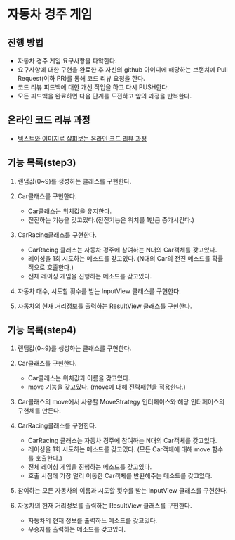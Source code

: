 # 자동차 경주 게임
## 진행 방법
* 자동차 경주 게임 요구사항을 파악한다.
* 요구사항에 대한 구현을 완료한 후 자신의 github 아이디에 해당하는 브랜치에 Pull Request(이하 PR)를 통해 코드 리뷰 요청을 한다.
* 코드 리뷰 피드백에 대한 개선 작업을 하고 다시 PUSH한다.
* 모든 피드백을 완료하면 다음 단계를 도전하고 앞의 과정을 반복한다.

## 온라인 코드 리뷰 과정
* [텍스트와 이미지로 살펴보는 온라인 코드 리뷰 과정](https://github.com/next-step/nextstep-docs/tree/master/codereview)

## 기능 목록(step3)
1) 랜덤값(0~9)를 생성하는 클래스를 구현한다.
   
2) Car클래스를 구현한다.
   - Car클래스는 위치값을 유지한다.
   - 전진하는 기능을 갖고있다.(전진기능은 위치를 1만큼 증가시킨다.)
   
3) CarRacing클래스를 구현한다.
    - CarRacing 클래스는 자동차 경주에 참여하는 N대의 Car객체를 갖고있다. 
    - 레이싱을 1회 시도하는 메소드를 갖고있다.
      (N대의 Car의 전진 메소드를 확률적으로 호출한다.)
    - 전체 레이싱 게임을 진행하는 메소드를 갖고있다. 
   
4) 자동차 대수, 시도할 횟수를 받는 InputView 클래스를 구현한다.
   
5) 자동차의 현재 거리정보를 출력하는 ResultView 클래스를 구현한다.

## 기능 목록(step4)
1) 랜덤값(0~9)를 생성하는 클래스를 구현한다.

2) Car클래스를 구현한다.
   - Car클래스는 위치값과 이름을 갖고있다.
   - move 기능을 갖고있다. (move에 대해 전략패턴을 적용한다.)
   
3) Car클래스의 move에서 사용할 MoveStrategy 인터페이스와 해당 인터페이스의 구현체를 만든다.

4) CarRacing클래스를 구현한다.
   - CarRacing 클래스는 자동차 경주에 참여하는 N대의 Car객체를 갖고있다.
   - 레이싱을 1회 시도하는 메소드를 갖고있다.
     (모든 Car객체에 대해 move 함수를 호출한다.)
   - 전체 레이싱 게임을 진행하는 메소드를 갖고있다.
   - 호출 시점에 가장 멀리 이동한 Car객체를 반환해주는 메소드를 갖고있다. 

5) 참여하는 모든 자동차의 이름과 시도할 횟수를 받는 InputView 클래스를 구현한다.

6) 자동차의 현재 거리정보를 출력하는 ResultView 클래스를 구현한다.
   - 자동차의 현재 정보를 출력하느 메소드를 갖고있다.  
   - 우승자를 출력하는 메소드를 갖고있다.

